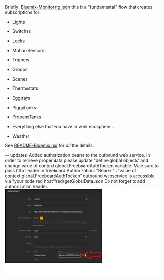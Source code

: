 Briefly: [Bluemix-Monitoring.json]([Bluemix-Monitoring.json)
this is a "fundamental" flow that creates subscriptions for:

* Lights

* Switches

* Locks

* Motion Sensors

* Trippers

* Groups

* Scenes

* Thermostats

* Eggtrays

* Piggybanks

* PropaneTanks

* Everything else that you have in wink ecosphere...

* Weather

See [README-Bluemix.md](../../README-Bluemix.md) for _all_ the details.

-- updates: Added authorization bearer to the outbound web service.
in order to retrieve proper data please update "define global objects' and change 
value of context.global.FreeboardAuthTocken variable.
Male sure to pass http header in freeboard Authorization: "Bearer "+"value of context.global.FreeboardAuthTocken"
outbound webservice is accessible via "your node red host"/red/getGlobalDataJson
Do not forget to add authorization header.
<img src="../../images/Freeboard/Add%20authorization%20header.png"></img>
